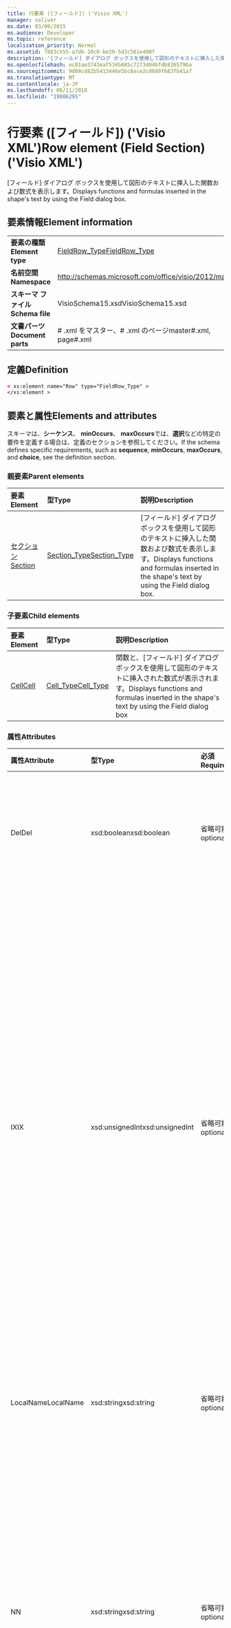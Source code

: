 ```yaml
---
title: 行要素 ([フィールド]) ('Visio XML')
manager: soliver
ms.date: 03/09/2015
ms.audience: Developer
ms.topic: reference
localization_priority: Normal
ms.assetid: 7883cb55-a7db-10c0-be20-5d3c561e490f
description: '[フィールド] ダイアログ ボックスを使用して図形のテキストに挿入した関数および数式を表示します。'
ms.openlocfilehash: ec01ae3743eaf5345685c7273404bfdb826579ba
ms.sourcegitcommit: 9d60cd82b5413446e5bc8ace2cd689f683fb41a7
ms.translationtype: MT
ms.contentlocale: ja-JP
ms.lasthandoff: 06/11/2018
ms.locfileid: "19806295"
---
```

# <a name="row-element-field-section-visio-xml"></a><span data-ttu-id="4e2f1-103">行要素 ([フィールド]) ('Visio XML')</span><span class="sxs-lookup"><span data-stu-id="4e2f1-103">Row element (Field Section) ('Visio XML')</span></span>

<span data-ttu-id="4e2f1-104">[フィールド] ダイアログ ボックスを使用して図形のテキストに挿入した関数および数式を表示します。</span><span class="sxs-lookup"><span data-stu-id="4e2f1-104">Displays functions and formulas inserted in the shape's text by using the Field dialog box.</span></span>
  
## <a name="element-information"></a><span data-ttu-id="4e2f1-105">要素情報</span><span class="sxs-lookup"><span data-stu-id="4e2f1-105">Element information</span></span>

|||
|:-----|:-----|
|<span data-ttu-id="4e2f1-106">**要素の種類**</span><span class="sxs-lookup"><span data-stu-id="4e2f1-106">**Element type**</span></span> <br/> |[<span data-ttu-id="4e2f1-107">FieldRow_Type</span><span class="sxs-lookup"><span data-stu-id="4e2f1-107">FieldRow_Type</span></span>](fieldrow_type-complextypevisio-xml.md) <br/> |
|<span data-ttu-id="4e2f1-108">**名前空間**</span><span class="sxs-lookup"><span data-stu-id="4e2f1-108">**Namespace**</span></span> <br/> |http://schemas.microsoft.com/office/visio/2012/main  <br/> |
|<span data-ttu-id="4e2f1-109">**スキーマ ファイル**</span><span class="sxs-lookup"><span data-stu-id="4e2f1-109">**Schema file**</span></span> <br/> |<span data-ttu-id="4e2f1-110">VisioSchema15.xsd</span><span class="sxs-lookup"><span data-stu-id="4e2f1-110">VisioSchema15.xsd</span></span>  <br/> |
|<span data-ttu-id="4e2f1-111">**文書パーツ**</span><span class="sxs-lookup"><span data-stu-id="4e2f1-111">**Document parts**</span></span> <br/> |<span data-ttu-id="4e2f1-112"># .xml をマスター、# .xml のページ</span><span class="sxs-lookup"><span data-stu-id="4e2f1-112">master#.xml, page#.xml</span></span>  <br/> |
   
## <a name="definition"></a><span data-ttu-id="4e2f1-113">定義</span><span class="sxs-lookup"><span data-stu-id="4e2f1-113">Definition</span></span>

```XML
< xs:element name="Row" type="FieldRow_Type" >
</xs:element >
```

## <a name="elements-and-attributes"></a><span data-ttu-id="4e2f1-114">要素と属性</span><span class="sxs-lookup"><span data-stu-id="4e2f1-114">Elements and attributes</span></span>

<span data-ttu-id="4e2f1-115">スキーマは、**シーケンス**、 **minOccurs**、 **maxOccurs**では、**選択**などの特定の要件を定義する場合は、定義のセクションを参照してください。</span><span class="sxs-lookup"><span data-stu-id="4e2f1-115">If the schema defines specific requirements, such as **sequence**, **minOccurs**, **maxOccurs**, and **choice**, see the definition section.</span></span> 
  
### <a name="parent-elements"></a><span data-ttu-id="4e2f1-116">親要素</span><span class="sxs-lookup"><span data-stu-id="4e2f1-116">Parent elements</span></span>

|<span data-ttu-id="4e2f1-117">**要素**</span><span class="sxs-lookup"><span data-stu-id="4e2f1-117">**Element**</span></span>|<span data-ttu-id="4e2f1-118">**型**</span><span class="sxs-lookup"><span data-stu-id="4e2f1-118">**Type**</span></span>|<span data-ttu-id="4e2f1-119">**説明**</span><span class="sxs-lookup"><span data-stu-id="4e2f1-119">**Description**</span></span>|
|:-----|:-----|:-----|
|[<span data-ttu-id="4e2f1-120">セクション</span><span class="sxs-lookup"><span data-stu-id="4e2f1-120">Section</span></span>](section-element-sheet_type-complextypevisio-xml.md) <br/> |[<span data-ttu-id="4e2f1-121">Section_Type</span><span class="sxs-lookup"><span data-stu-id="4e2f1-121">Section_Type</span></span>](section_type-complextypevisio-xml.md) <br/> |<span data-ttu-id="4e2f1-122">[フィールド] ダイアログ ボックスを使用して図形のテキストに挿入した関数および数式を表示します。</span><span class="sxs-lookup"><span data-stu-id="4e2f1-122">Displays functions and formulas inserted in the shape's text by using the Field dialog box.</span></span>  <br/> |
   
### <a name="child-elements"></a><span data-ttu-id="4e2f1-123">子要素</span><span class="sxs-lookup"><span data-stu-id="4e2f1-123">Child elements</span></span>

|<span data-ttu-id="4e2f1-124">**要素**</span><span class="sxs-lookup"><span data-stu-id="4e2f1-124">**Element**</span></span>|<span data-ttu-id="4e2f1-125">**型**</span><span class="sxs-lookup"><span data-stu-id="4e2f1-125">**Type**</span></span>|<span data-ttu-id="4e2f1-126">**説明**</span><span class="sxs-lookup"><span data-stu-id="4e2f1-126">**Description**</span></span>|
|:-----|:-----|:-----|
|[<span data-ttu-id="4e2f1-127">Cell</span><span class="sxs-lookup"><span data-stu-id="4e2f1-127">Cell</span></span>](cell-element-field-sectionvisio-xml.md) <br/> |[<span data-ttu-id="4e2f1-128">Cell_Type</span><span class="sxs-lookup"><span data-stu-id="4e2f1-128">Cell_Type</span></span>](cell_type-complextypevisio-xml.md) <br/> |<span data-ttu-id="4e2f1-129">関数と、[フィールド] ダイアログ ボックスを使用して図形のテキストに挿入された数式が表示されます。</span><span class="sxs-lookup"><span data-stu-id="4e2f1-129">Displays functions and formulas inserted in the shape's text by using the Field dialog box</span></span>  <br/> |
   
### <a name="attributes"></a><span data-ttu-id="4e2f1-130">属性</span><span class="sxs-lookup"><span data-stu-id="4e2f1-130">Attributes</span></span>

|<span data-ttu-id="4e2f1-131">**属性**</span><span class="sxs-lookup"><span data-stu-id="4e2f1-131">**Attribute**</span></span>|<span data-ttu-id="4e2f1-132">**型**</span><span class="sxs-lookup"><span data-stu-id="4e2f1-132">**Type**</span></span>|<span data-ttu-id="4e2f1-133">**必須**</span><span class="sxs-lookup"><span data-stu-id="4e2f1-133">**Required**</span></span>|<span data-ttu-id="4e2f1-134">**説明**</span><span class="sxs-lookup"><span data-stu-id="4e2f1-134">**Description**</span></span>|<span data-ttu-id="4e2f1-135">**使用可能な値**</span><span class="sxs-lookup"><span data-stu-id="4e2f1-135">**Possible values**</span></span>|
|:-----|:-----|:-----|:-----|:-----|
|<span data-ttu-id="4e2f1-136">Del</span><span class="sxs-lookup"><span data-stu-id="4e2f1-136">Del</span></span>  <br/> |<span data-ttu-id="4e2f1-137">xsd:boolean</span><span class="sxs-lookup"><span data-stu-id="4e2f1-137">xsd:boolean</span></span>  <br/> |<span data-ttu-id="4e2f1-138">省略可能</span><span class="sxs-lookup"><span data-stu-id="4e2f1-138">optional</span></span>  <br/> |<span data-ttu-id="4e2f1-139">マスター シェイプから継承される行が削除されたかどうかを指定します。</span><span class="sxs-lookup"><span data-stu-id="4e2f1-139">Specifies whether a row that would otherwise be inherited from a master shape has been deleted.</span></span>  <br/> |<span data-ttu-id="4e2f1-140">Xsd:boolean の値を入力します。</span><span class="sxs-lookup"><span data-stu-id="4e2f1-140">Values of the xsd:boolean type.</span></span>  <br/> |
|<span data-ttu-id="4e2f1-141">IX</span><span class="sxs-lookup"><span data-stu-id="4e2f1-141">IX</span></span>  <br/> |<span data-ttu-id="4e2f1-142">xsd:unsignedInt</span><span class="sxs-lookup"><span data-stu-id="4e2f1-142">xsd:unsignedInt</span></span>  <br/> |<span data-ttu-id="4e2f1-143">省略可能</span><span class="sxs-lookup"><span data-stu-id="4e2f1-143">optional</span></span>  <br/> |<span data-ttu-id="4e2f1-144">1 から始まる行の識別子を指定します。</span><span class="sxs-lookup"><span data-stu-id="4e2f1-144">Specifies the one-based identifier for the row.</span></span> <span data-ttu-id="4e2f1-145">特有である必要があり、同じセクションの他の識別子を超える。IX 属性は、文字、接続、フィールド、FillGradient、ジオメトリ、レイヤー、LineGradient、段落、校閲者、自由、およびタブのセクションでのみ使用します。</span><span class="sxs-lookup"><span data-stu-id="4e2f1-145">It should be unqiue and greater than other identifiers in the same section.The IX attribute is only used for the Character, Connection, Field, FillGradient, Geometry, Layer, LineGradient, Paragraph, Reviewer, Scratch, and Tabs sections.</span></span> <span data-ttu-id="4e2f1-146">行は、IX または N の属性の 1 つだけ配置できます。</span><span class="sxs-lookup"><span data-stu-id="4e2f1-146">A row can only have one of the IX or N attributes.</span></span>  <br/> |<span data-ttu-id="4e2f1-147">Xsd:unsignedInt の値を入力します。</span><span class="sxs-lookup"><span data-stu-id="4e2f1-147">Values of the xsd:unsignedInt type.</span></span>  <br/> |
|<span data-ttu-id="4e2f1-148">LocalName</span><span class="sxs-lookup"><span data-stu-id="4e2f1-148">LocalName</span></span>  <br/> |<span data-ttu-id="4e2f1-149">xsd:string</span><span class="sxs-lookup"><span data-stu-id="4e2f1-149">xsd:string</span></span>  <br/> |<span data-ttu-id="4e2f1-150">省略可能</span><span class="sxs-lookup"><span data-stu-id="4e2f1-150">optional</span></span>  <br/> |<span data-ttu-id="4e2f1-151">行の一意の言語に依存する名前を指定します。</span><span class="sxs-lookup"><span data-stu-id="4e2f1-151">Specifies the unique language-dependent name of the row.</span></span>  <br/> |<span data-ttu-id="4e2f1-152">Xsd:string の値を入力します。</span><span class="sxs-lookup"><span data-stu-id="4e2f1-152">Values of the xsd:string type.</span></span>  <br/> |
|<span data-ttu-id="4e2f1-153">N</span><span class="sxs-lookup"><span data-stu-id="4e2f1-153">N</span></span>  <br/> |<span data-ttu-id="4e2f1-154">xsd:string</span><span class="sxs-lookup"><span data-stu-id="4e2f1-154">xsd:string</span></span>  <br/> |<span data-ttu-id="4e2f1-155">省略可能</span><span class="sxs-lookup"><span data-stu-id="4e2f1-155">optional</span></span>  <br/> |<span data-ttu-id="4e2f1-156">行の一意の言語に依存しない名前を指定します。N 属性は、ユーザー、プロパティ、動作、コントロール、接続、ハイパーリンク、および ActionTag のセクションでのみ使用します。</span><span class="sxs-lookup"><span data-stu-id="4e2f1-156">Specifies the unique language-independent name of the row.The N attribute is only used for the User, Property, Actions, Control, Connection, Hyperlink, and ActionTag sections.</span></span> <span data-ttu-id="4e2f1-157">行は、IX または N の属性の 1 つだけ配置できます。</span><span class="sxs-lookup"><span data-stu-id="4e2f1-157">A row can only have one of the IX or N attributes.</span></span>  <br/> |<span data-ttu-id="4e2f1-158">Xsd:string の値を入力します。</span><span class="sxs-lookup"><span data-stu-id="4e2f1-158">Values of the xsd:string type.</span></span>  <br/> |
|<span data-ttu-id="4e2f1-159">SV 要素</span><span class="sxs-lookup"><span data-stu-id="4e2f1-159">T</span></span>  <br/> |<span data-ttu-id="4e2f1-160">xsd:string</span><span class="sxs-lookup"><span data-stu-id="4e2f1-160">xsd:string</span></span>  <br/> |<span data-ttu-id="4e2f1-161">省略可能</span><span class="sxs-lookup"><span data-stu-id="4e2f1-161">optional</span></span>  <br/> |<span data-ttu-id="4e2f1-162">行によって表され、ジオメトリの視覚エフェクトで使用される幾何学的なパスの種類を指定します。</span><span class="sxs-lookup"><span data-stu-id="4e2f1-162">Specifies the type of the geometric path represented by the row and used in geometry visualization.</span></span> <span data-ttu-id="4e2f1-163">T 属性は、[Geometry] セクションでのみ使用します。</span><span class="sxs-lookup"><span data-stu-id="4e2f1-163">The T attribute is only used for the Geometry section.</span></span>  <br/> |<span data-ttu-id="4e2f1-164">Xsd:string の値を入力します。</span><span class="sxs-lookup"><span data-stu-id="4e2f1-164">Values of the xsd:string type.</span></span>  <br/> |
   

